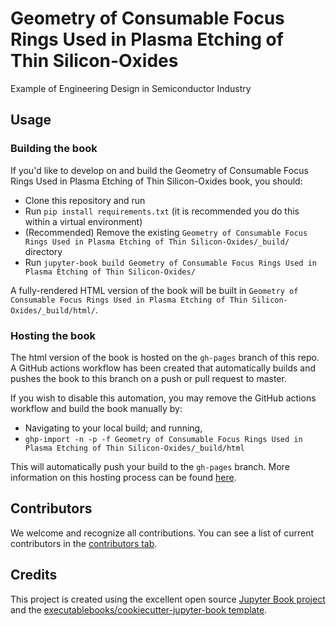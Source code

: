 # Geometry of Consumable Focus Rings Used in Plasma Etching of Thin Silicon-Oxides

Example of Engineering Design in Semiconductor Industry

## Usage

### Building the book

If you'd like to develop on and build the Geometry of Consumable Focus Rings Used in Plasma Etching of Thin Silicon-Oxides book, you should:

- Clone this repository and run
- Run `pip install requirements.txt` (it is recommended you do this within a virtual environment)
- (Recommended) Remove the existing `Geometry of Consumable Focus Rings Used in Plasma Etching of Thin Silicon-Oxides/_build/` directory
- Run `jupyter-book build Geometry of Consumable Focus Rings Used in Plasma Etching of Thin Silicon-Oxides/`

A fully-rendered HTML version of the book will be built in `Geometry of Consumable Focus Rings Used in Plasma Etching of Thin Silicon-Oxides/_build/html/`.

### Hosting the book

The html version of the book is hosted on the `gh-pages` branch of this repo. A GitHub actions workflow has been created that automatically builds and pushes the book to this branch on a push or pull request to master.

If you wish to disable this automation, you may remove the GitHub actions workflow and build the book manually by:

- Navigating to your local build; and running,
- `ghp-import -n -p -f Geometry of Consumable Focus Rings Used in Plasma Etching of Thin Silicon-Oxides/_build/html`

This will automatically push your build to the `gh-pages` branch. More information on this hosting process can be found [here](https://jupyterbook.org/publish/gh-pages.html#manually-host-your-book-with-github-pages).

## Contributors

We welcome and recognize all contributions. You can see a list of current contributors in the [contributors tab](https://github.com/wilsonify/geometry_of_consumable_focus_rings_used_in_plasma_etching_of_thin_silicon_oxides/graphs/contributors).

## Credits

This project is created using the excellent open source [Jupyter Book project](https://jupyterbook.org/) and the [executablebooks/cookiecutter-jupyter-book template](https://github.com/executablebooks/cookiecutter-jupyter-book).
